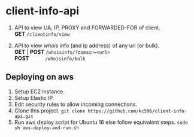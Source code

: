 # client-info-api

1. API to view UA, IP, PROXY and FORWARDED-FOR of client. <br />
**GET** ```/clientinfo/view```

2. API to view *whois* info (and ip address) of any url (or bulk). <br />
**GET** | **POST**                                              ```/whoisinfo/?domain=<url>``` <br />
**POST** &nbsp;&nbsp;&nbsp;&nbsp;&nbsp;&nbsp;&nbsp;&nbsp;&nbsp; ```/whoisinfo/bulk```

## Deploying on aws
1. Setup EC2 instance.
2. Setup Elastic IP.
3. Edit security rules to allow incoming connections.
4. Clone this project.
```git clone https://github.com/kc596/client-info-api.git```
5. Run aws deploy script for Ubuntu 16 else follow equivalent steps.
```sudo sh aws-deploy-and-run.sh```
